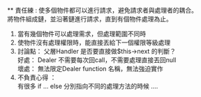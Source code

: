 ** 責任練 : 使多個物件都可以進行請求，避免請求者與處理者的耦合。<br>
將物件組成鏈，並沿著鏈進行請求，直到有個物件處理為止。 <br> 
1. 當有幾個物件可以處理需求，但處理範圍不同時 <br>
2. 使物件沒有處理權限時，能直接丟給下一個權限等級處理 <br>
3. 討論點： 父層Handler 是否要直接做$this->next 的判斷？<br />
好處： Dealer 不需要每次回call，不需要處理直接丟回null <br />
壞處： 無法限定Dealer function 名稱，無法強迫實作 <br />
4. 不負責心得 ： <br />
有很多 if ... else 分別指向不同的處理方法的時候 ....